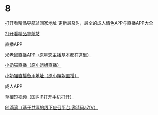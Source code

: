 # 8
打开看精品导航站回家地址
更新最及时，最全的成人情色APP与直播APP大全

<a href="www.dakaikan.com" target="new">打开看精品导航站</a>

直播APP

<a href="http://tg.cqoyn.com?parent_icode=9vWInv" target="new">米老鼠直播APP（原星恋主播基本都在这里）</a>

<a href="http://0s4l.com/36610205" target="new">小奶猫直播（原小姐姐直播）</a>

<a href="http://hqel.vip/36610205" target="new">小奶猫直播备用地址（原小姐姐直播）</a>








成人APP

<a href="https://clappd.me?p=135DNQ" target="new">草榴短视频（国内IP打开手机打开）</a>

<a href="https://share.91didi.me/index.php/?aff=a7fV" target="new">91滴滴（基于共享的线下应召平台.邀请码a7fV）</a>



